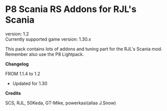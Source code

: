 # P8 Scania RS Addons for RJL's Scania

version: 1.2<br/>
Currently supported game version: 1.30.x

This pack contains lots of addons and tuning part for the RJL's Scania mod. Remember also use the P8 Lightpack.

<b>Changelog</b>

FROM 1.1.4 to 1.2

- Updated for 1.30


<b>Credits</b>

SCS, RJL, 50Keda, GT-Mike, powerkasi(alias J.Snow)
